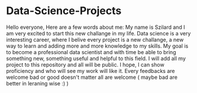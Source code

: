 # Data-Science-Projects
Hello everyone, 
Here are a few words about me:
My name is Szilard and I am very excited to start this new challange in my life. Data science is a very interesting career,
where I belive every project is a new challange, a new way to learn and adding more and more knowledge to my skills.
My goal is to become a professional data scientist and with time be able to bring something new, something useful and helpful
to this field.
I will add all my project to this repository and all will be public.
I hope, I can show proficiency and who will see my work will like it.
Every feedbacks are welcome bad or good doesn't matter all are welcome ( maybe bad are better in leraning wise :) )

